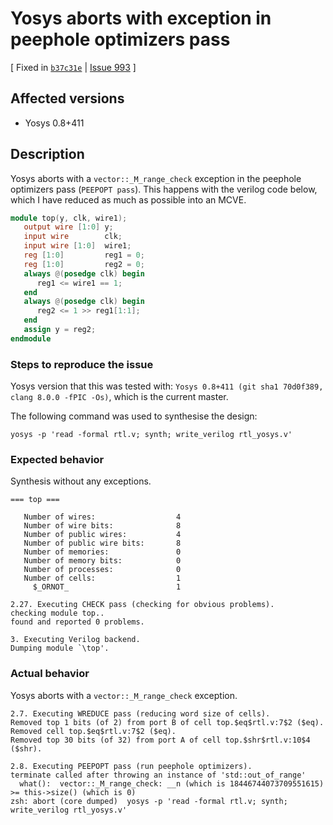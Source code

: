 # Yosys aborts with exception in peephole optimizers pass

[ Fixed in [`b37c31e`](https://github.com/YosysHQ/yosys/commit/b37c31e2cb82343e363d39e4b35ebdb82f4f69a3) | [Issue 993](https://github.com/YosysHQ/yosys/issues/993) ]

## Affected versions

- Yosys 0.8+411

## Description

Yosys aborts with a `vector::_M_range_check` exception in the peephole optimizers pass (`PEEPOPT pass`). This happens with the verilog code below, which I have reduced as much as possible into an MCVE.

```verilog
module top(y, clk, wire1);
   output wire [1:0] y;
   input wire        clk;
   input wire [1:0]  wire1;
   reg [1:0]         reg1 = 0;
   reg [1:0]         reg2 = 0;
   always @(posedge clk) begin
      reg1 <= wire1 == 1;
   end
   always @(posedge clk) begin
      reg2 <= 1 >> reg1[1:1];
   end
   assign y = reg2;
endmodule
```

### Steps to reproduce the issue

Yosys version that this was tested with: `Yosys 0.8+411 (git sha1 70d0f389, clang 8.0.0 -fPIC -Os)`, which is the current master.

The following command was used to synthesise the design:

```
yosys -p 'read -formal rtl.v; synth; write_verilog rtl_yosys.v'
```

### Expected behavior

Synthesis without any exceptions.

```
=== top ===

   Number of wires:                  4
   Number of wire bits:              8
   Number of public wires:           4
   Number of public wire bits:       8
   Number of memories:               0
   Number of memory bits:            0
   Number of processes:              0
   Number of cells:                  1
     $_ORNOT_                        1

2.27. Executing CHECK pass (checking for obvious problems).
checking module top..
found and reported 0 problems.

3. Executing Verilog backend.
Dumping module `\top'.
```

### Actual behavior

Yosys aborts with a `vector::_M_range_check` exception.

```
2.7. Executing WREDUCE pass (reducing word size of cells).
Removed top 1 bits (of 2) from port B of cell top.$eq$rtl.v:7$2 ($eq).
Removed cell top.$eq$rtl.v:7$2 ($eq).
Removed top 30 bits (of 32) from port A of cell top.$shr$rtl.v:10$4 ($shr).

2.8. Executing PEEPOPT pass (run peephole optimizers).
terminate called after throwing an instance of 'std::out_of_range'
  what():  vector::_M_range_check: __n (which is 18446744073709551615) >= this->size() (which is 0)
zsh: abort (core dumped)  yosys -p 'read -formal rtl.v; synth; write_verilog rtl_yosys.v'
```
